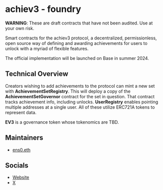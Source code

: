 # achiev3 - foundry

**WARNING**: These are draft contracts that have not been audited. Use at your own risk.

Smart contracts for the achiev3 protocol, a decentralized, permissionless, open source way of defining and awarding achievements for users to unlock with a myriad of flexible features.

The official implementation will be launched on Base in summer 2024.

## Technical Overview

Creators wishing to add achievements to the protocol can mint a new set with **AchievementSetRegistry**. This will deploy a copy of the **AchievementSetGovernor** contract for the set in question. That contract tracks achievement info, including unlocks. **UserRegistry** enables pointing multiple addresses at a single user. All of these utilize ERC721A tokens to represent data.

**EV3** is a governance token whose tokenomics are TBD.

## Maintainers

* [ens0.eth](https://github.com/existentialenso)

## Socials

* [Website](https://achiev3.com)
* [X](https://x.com/achiev3protocol)